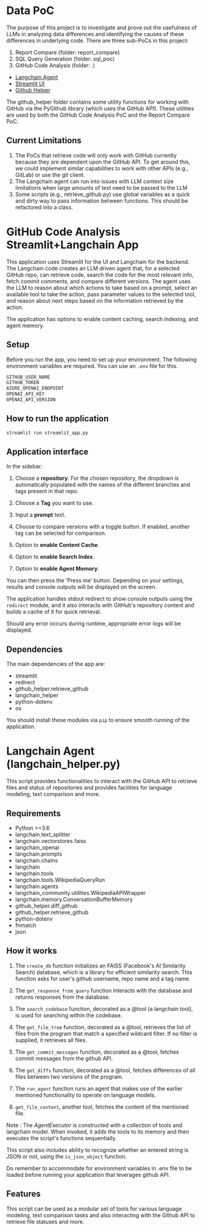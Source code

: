 # Data PoC
The purpose of this project is to investigate and prove out the usefulness of LLMs in analyzing data differences and identifying the causes of these differences in underlying code.  There are three sub-PoCs in this project:

1. Report Compare (folder: report_compare)
2. SQL Query Generation (folder: sql_poc)
3. GitHub Code Analysis (folder: .)
  - [Langchain Agent](#Langchain-Agent-langchain_helperpy)
  - [Streamlit UI](#GitHub-Code-Analysis-StreamlitLangchain-App)
  - [Github Helper](/github_helper/readme.md)

The github_helper folder contains some utility functions for working with GitHub via the PyGithub library (which uses the GitHub API).  These utilities are used by both the GitHub Code Analysis PoC and the Report Compare PoC.

## Current Limitations

1. The PoCs that retrieve code will only work with GitHub currently because they are dependent upon the GitHub API.  To get around this, we could implement similar capabilities to work with other APIs (e.g., GitLab) or use the git client.
2. The Langchain agent can run into issues with LLM context size limitations when large amounts of text need to be passed to the LLM
3. Some scripts (e.g., retrieve_github.py) use global variables as a quick and dirty way to pass information between functions.  This should be refactored into a class.

# GitHub Code Analysis Streamlit+Langchain App

This application uses Streamlit for the UI and Langchain for the backend.  The Langchain code creates an LLM driven agent that, for a selected GitHub repo, can retrieve code, search the code for the most relevant info, fetch commit comments, and compare different versions.  The agent uses the LLM to reason about which actions to take based on a prompt, select an available tool to take the action, pass parameter values to the selected tool, and reason about next steps based on the information retrieved by the action.

The application has options to enable content caching, search indexing, and agent memory.

## Setup

Before you run the app, you need to set up your environment. The following environment variables are required. You can use an `.env` file for this.

```bash
GITHUB_USER_NAME
GITHUB_TOKEN
AZURE_OPENAI_ENDPOINT
OPENAI_API_KEY
OPENAI_API_VERSION
```

## How to run the application

```bash
streamlit run streamlit_app.py
```

## Application interface

In the sidebar:

1. Choose a **repository**. For the chosen repository, the dropdown is automatically populated with the names of the different branches and tags present in that repo.

2. Choose a **Tag** you want to use. 

3. Input a **prompt** text.

4. Choose to compare versions with a toggle button. If enabled, another tag can be selected for comparison.

5. Option to **enable Content Cache**.

6. Option to **enable Search Index**.

7. Option to **enable Agent Memory**.

You can then press the 'Press me' button. Depending on your settings, results and console outputs will be displayed on the screen.

The application handles stdout redirect to show console outputs using the `redirect` module, and it also interacts with GitHub's repository content and builds a cache of it for quick retrieval.

Should any error occurs during runtime, appropriate error logs will be displayed.

## Dependencies

The main dependencies of the app are:

- streamlit
- redirect
- github_helper.retrieve_github
- langchain_helper
- python-dotenv
- os

You should install these modules via `pip` to ensure smooth running of the application.

# Langchain Agent (langchain_helper.py)

This script provides functionalities to interact with the GitHub API to retrieve files and status of repositories and provides facilities for language modeling, text comparison and more.

## Requirements
- Python >=3.6
- langchain.text_splitter
- langchain.vectorstores.faiss
- langchain_openai
- langchain.prompts
- langchain.chains
- langchain 
- langchain.tools
- langchain.tools.WikipediaQueryRun
- langchain.agents
- langchain_community.utilities.WikipediaAPIWrapper
- langchain.memory.ConversationBufferMemory
- github_helper.diff_github
- github_helper.retrieve_github
- python-dotenv
- fnmatch
- json

## How it works

1. The `create_db` function initializes an FAISS (Facebook's AI Similarity Search) database, which is a library for efficient similarity search. This function asks for user's github username, repo name and a tag name. 

2. The `get_response_from_query` function interacts with the database and returns responses from the database.

3. The `search_codebase` function, decorated as a @tool (a langchain tool), is used for searching within the codebase.

4. The `get_file_tree` function, decorated as a @tool, retrieves the list of files from the program that match a specified wildcard filter. If no filter is supplied, it retrieves all files.

5. The `get_commit_messages` function, decorated as a @tool, fetches commit messages from the github API.

6. The `get_diffs` function, decorated as a @tool, fetches differences of all files between two versions of the program.

7. The `run_agent` function runs an agent that makes use of the earlier mentioned functionality to operate on language models.

8. `get_file_content`, another tool, fetches the content of the mentioned file.

Note : The *AgentExecutor* is constructed with a collection of tools and langchain model. When invoked, it adds the tools to its memory and then executes the script's functions sequentially. 

This script also includes ability to recognize whether an entered string is JSON or not, using the `is_json_object` function. 

Do remember to accommodate for environment variables in .env file to be loaded before running your application that leverages github API. 

## Features
This script can be used as a modular set of tools for various language modeling, text comparison tasks and also interacting with the Github API to retrieve file statuses and more.
